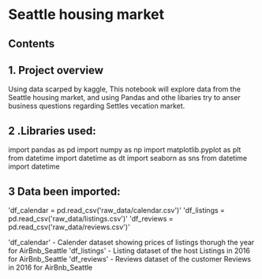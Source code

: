 # Seattle housing market

## Contents

## 1. Project overview

Using data scarped by kaggle, This notebook will explore data from the Seattle housing market, and using Pandas and othe libaries try to anser business questions regarding Settles vecation market.

## 2 .Libraries used:

import pandas as pd
import numpy as np
import matplotlib.pyplot as plt
from datetime import datetime as dt
import seaborn as sns
from datetime import datetime

## 3 Data been imported:

'df_calendar = pd.read_csv('raw_data/calendar.csv')'
'df_listings = pd.read_csv('raw_data/listings.csv')'
'df_reviews = pd.read_csv('raw_data/reviews.csv')'

'df_calendar' - Calender dataset showing prices of listings thorugh the year for AirBnb_Seattle
'df_listings' - Listing dataset of the host Listings in 2016 for AirBnb_Seattle
'df_reviews' - Reviews dataset of the customer Reviews in 2016 for AirBnb_Seattle

